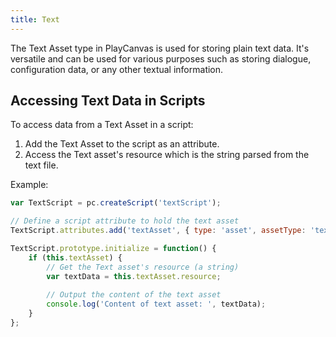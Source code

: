 ```yaml
---
title: Text
---
```


The Text Asset type in PlayCanvas is used for storing plain text data. It's versatile and can be used for various purposes such as storing dialogue, configuration data, or any other textual information.

## Accessing Text Data in Scripts

To access data from a Text Asset in a script:

1. Add the Text Asset to the script as an attribute.
2. Access the Text asset's resource which is the string parsed from the text file.

Example:

```javascript
var TextScript = pc.createScript('textScript');

// Define a script attribute to hold the text asset
TextScript.attributes.add('textAsset', { type: 'asset', assetType: 'text' });

TextScript.prototype.initialize = function() {
    if (this.textAsset) {
        // Get the Text asset's resource (a string)
        var textData = this.textAsset.resource;
        
        // Output the content of the text asset
        console.log('Content of text asset: ', textData);
    }
};
```
